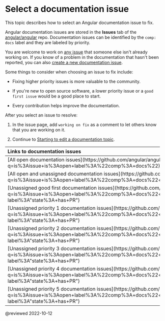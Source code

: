 # Select a documentation issue

This topic describes how to select an Angular documentation issue to fix.

Angular documentation issues are stored in the **Issues** tab of the [angular/angular](https://github.com/angular/angular) repo.
Documentation issues can be identified by the `comp: docs` label and they are labeled by priority.

You are welcome to work on [any issue](#links-to-documentation-issues) that someone else isn't already working on.
If you know of a problem in the documentation that hasn't been reported, you can also [create a new documentation issue](https://github.com/angular/angular/issues/new?assignees=&labels=&template=3-docs-bug.yaml).

Some things to consider when choosing an issue to fix include:

* Fixing higher priority issues is more valuable to the community.

* If you're new to open source software, a lower priority issue or a `good first issue` would be a good place to start.

* Every contribution helps improve the documentation.

After you select an issue to resolve:

1. In the issue page, add `working on fix` as a comment to let others know that you are working on it.

1. Continue to [Starting to edit a documentation topic](guide/doc-update-start).

<a id="links-to-documentation-issues"/>

| Links to documentation issues |
| :---------------------------- |
| \[All open documentation issues](https&#x3A;//github.com/angular/angular/issues?q=is%3Aissue+is%3Aopen+label%3A%22comp%3A+docs%22) |
| \[All open and unassigned documentation issues](https&#x3A;//github.com/angular/angular/issues?q=is%3Aissue+is%3Aopen+label%3A%22comp%3A+docs%22+no%3Aassignee+-label%3A"state%3A+has+PR") |
| \[Unassigned good first documentation issues](https&#x3A;//github.com/angular/angular/issues?q=is%3Aissue+is%3Aopen+label%3A%22comp%3A+docs%22+label%3A%22good+first+issue%22+no%3Aassignee+-label%3A"state%3A+has+PR") |
| \[Unassigned priority 1 documentation issues](https&#x3A;//github.com/angular/angular/issues?q=is%3Aissue+is%3Aopen+label%3A%22comp%3A+docs%22+label%3Ap1+no%3Aassignee+-label%3A"state%3A+has+PR") |
| \[Unassigned priority 2 documentation issues](https&#x3A;//github.com/angular/angular/issues?q=is%3Aissue+is%3Aopen+label%3A%22comp%3A+docs%22+label%3Ap2+no%3Aassignee+-label%3A"state%3A+has+PR") |
| \[Unassigned priority 3 documentation issues](https&#x3A;//github.com/angular/angular/issues?q=is%3Aissue+is%3Aopen+label%3A%22comp%3A+docs%22+label%3Ap3+no%3Aassignee+-label%3A"state%3A+has+PR") |
| \[Unassigned priority 4 documentation issues](https&#x3A;//github.com/angular/angular/issues?q=is%3Aissue+is%3Aopen+label%3A%22comp%3A+docs%22+label%3Ap4+no%3Aassignee+-label%3A"state%3A+has+PR") |
| \[Unassigned priority 5 documentation issues](https&#x3A;//github.com/angular/angular/issues?q=is%3Aissue+is%3Aopen+label%3A%22comp%3A+docs%22+label%3Ap5+no%3Aassignee+-label%3A"state%3A+has+PR") |

<!-- links -->

<!-- external links -->

<!-- end links -->

@reviewed 2022-10-12